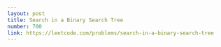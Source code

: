 ```yaml
---
layout: post
title: Search in a Binary Search Tree
number: 700
link: https://leetcode.com/problems/search-in-a-binary-search-tree
---
```

